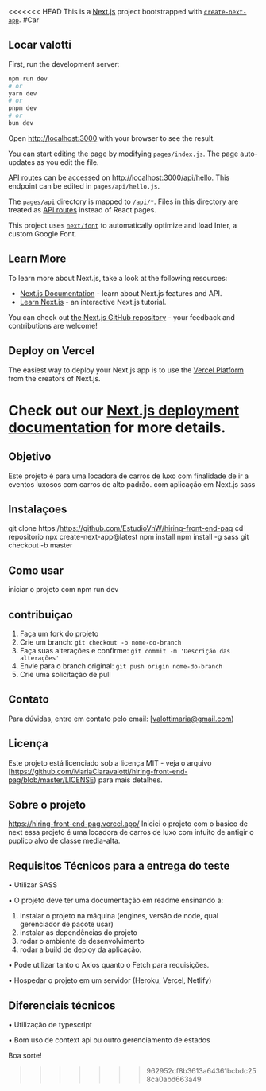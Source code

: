 <<<<<<< HEAD
This is a [Next.js](https://nextjs.org/) project bootstrapped with [`create-next-app`](https://github.com/vercel/next.js/tree/canary/packages/create-next-app).
#Car
## Locar valotti

First, run the development server:

```bash
npm run dev
# or
yarn dev
# or
pnpm dev
# or
bun dev
```

Open [http://localhost:3000](http://localhost:3000) with your browser to see the result.

You can start editing the page by modifying `pages/index.js`. The page auto-updates as you edit the file.

[API routes](https://nextjs.org/docs/api-routes/introduction) can be accessed on [http://localhost:3000/api/hello](http://localhost:3000/api/hello). This endpoint can be edited in `pages/api/hello.js`.

The `pages/api` directory is mapped to `/api/*`. Files in this directory are treated as [API routes](https://nextjs.org/docs/api-routes/introduction) instead of React pages.

This project uses [`next/font`](https://nextjs.org/docs/basic-features/font-optimization) to automatically optimize and load Inter, a custom Google Font.

## Learn More

To learn more about Next.js, take a look at the following resources:

- [Next.js Documentation](https://nextjs.org/docs) - learn about Next.js features and API.
- [Learn Next.js](https://nextjs.org/learn) - an interactive Next.js tutorial.

You can check out [the Next.js GitHub repository](https://github.com/vercel/next.js/) - your feedback and contributions are welcome!

## Deploy on Vercel

The easiest way to deploy your Next.js app is to use the [Vercel Platform](https://vercel.com/new?utm_medium=default-template&filter=next.js&utm_source=create-next-app&utm_campaign=create-next-app-readme) from the creators of Next.js.

Check out our [Next.js deployment documentation](https://nextjs.org/docs/deployment) for more details.
=======

## Objetivo
Este projeto é para uma locadora de carros de luxo com finalidade de ir a  eventos luxosos com carros de alto padrão. com aplicação em Next.js sass

## Instalaçoes
git clone https:/https://github.com/EstudioVnW/hiring-front-end-pag
cd repositorio
npx create-next-app@latest
npm install
npm install -g sass
git checkout -b master 


## Como usar
iniciar o projeto com npm run dev

## contribuiçao 
1. Faça um fork do projeto
2. Crie um branch: `git checkout -b nome-do-branch`
3. Faça suas alterações e confirme: `git commit -m 'Descrição das alterações'`
4. Envie para o branch original: `git push origin nome-do-branch`
5. Crie uma solicitação de pull
## Contato
Para dúvidas, entre em contato pelo email: [valottimaria@gmail.com)

## Licença
Este projeto está licenciado sob a licença MIT - veja o arquivo [https://github.com/MariaClaravalotti/hiring-front-end-pag/blob/master/LICENSE) para mais detalhes.
## Sobre o projeto
https://hiring-front-end-pag.vercel.app/
Iniciei o projeto com o basico de next essa projeto é uma locadora de carros de luxo com intuito de antigir o puplico alvo de classe media-alta.

## Requisitos Técnicos para a entrega do teste

•	Utilizar SASS

•	O projeto deve ter uma documentação em readme ensinando a: 
1. instalar o projeto na máquina (engines, versão de node, qual gerenciador de pacote usar)
2. instalar as dependências do projeto
3. rodar o ambiente de desenvolvimento
4. rodar a build de deploy da aplicação.

•	Pode utilizar tanto o Axios quanto o Fetch para requisições.

•	Hospedar o projeto em um servidor (Heroku, Vercel, Netlify)

## Diferenciais técnicos

•	Utilização de typescript

•	Bom uso de context api ou outro gerenciamento de estados

Boa sorte!
>>>>>>> 962952cf8b3613a64361bcbdc258ca0abd663a49
